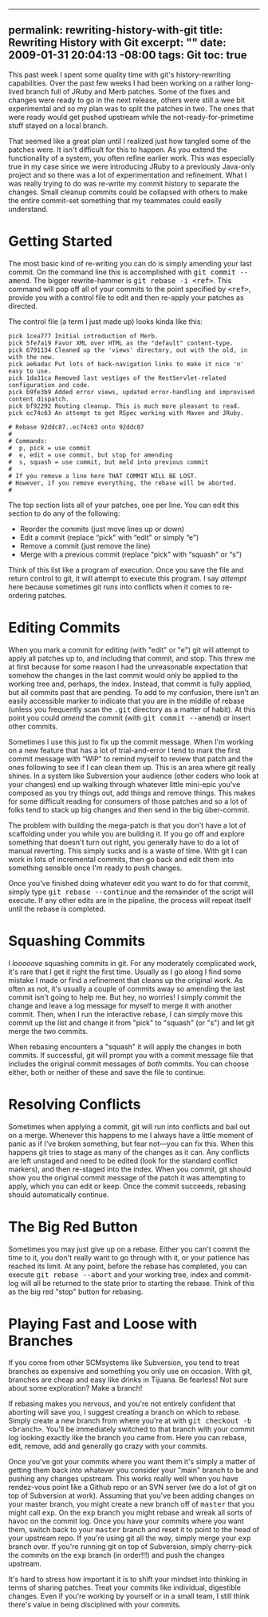 ----- 
permalink: rewriting-history-with-git
title: Rewriting History with Git
excerpt: ""
date: 2009-01-31 20:04:13 -08:00
tags: Git
toc: true
-----
This past week I spent some quality time with git's history-rewriting
capabilities. Over the past few weeks I had been working on a rather
long-lived branch full of JRuby and Merb patches. Some of the fixes
and changes were ready to go in the next release, others were still a
wee bit experimental and so my plan was to split the patches in
two. The ones that were ready would get pushed upstream while the
not-ready-for-primetime stuff stayed on a local branch.

That seemed like a great plan until I realized just how tangled some
of the patches were. It isn't difficult for this to happen. As you
extend the functionality of a system, you often refine earlier
work. This was especially true in my case since we were introducing
JRuby to a previously Java-only project and so there was a lot of
experimentation and refinement. What I was really trying to do was
re-write my commit history to separate the changes. Small cleanup
commits could be collapsed with others to make the entire commit-set
something that my teammates could easily understand.

# Getting Started

The most basic kind of re-writing you can do is simply amending your
last commit. On the command line this is accomplished with <tt>git
commit --amend</tt>. The bigger rewrite-hammer is <tt>git rebase -i
&lt;ref&gt;</tt>. This command will pop off all of your commits to the
point specified by <tt>&lt;ref&gt;</tt>, provide you with a control
file to edit and then re-apply your patches as directed.

The control file (a term I just made up) looks kinda like this:

    pick 1cea777 Initial introduction of Merb.
    pick 5fe7a19 Favor XML over HTML as the "default" content-type.
    pick 6791134 Cleaned up the 'views' directory, out with the old, in with the new.
    pick ae6adac Put lots of back-navigation links to make it nice 'n' easy to use.
    pick 1da31ca Removed last vestiges of the RestServlet-related configuration and code.
    pick b9fe3b9 Added error views, updated error-handling and improvised content dispatch.
    pick bf92292 Routing cleanup. This is much more pleasant to read.
    pick ec74c63 An attempt to get RSpec working with Maven and JRuby.

    # Rebase 92ddc87..ec74c63 onto 92ddc87
    #
    # Commands:
    #  p, pick = use commit
    #  e, edit = use commit, but stop for amending
    #  s, squash = use commit, but meld into previous commit
    #
    # If you remove a line here THAT COMMIT WILL BE LOST.
    # However, if you remove everything, the rebase will be aborted.
    #

The top section lists all of your patches, one per line. You can edit
this section to do any of the following:

*  Reorder the commits (just move lines up or down)
*  Edit a commit (replace “pick" with “edit" or simply “e")
*  Remove a commit (just remove the line)
*  Merge with a previous commit (replace “pick" with “squash" or “s")

Think of this list like a program of execution. Once you save the file
and return control to git, it will attempt to execute this program. I
say _attempt_ here because sometimes git runs into conflicts when it
comes to re-ordering patches.

# Editing Commits

When you mark a commit for editing (with "edit" or "e") git will
attempt to apply all patches up to, and including that commit, and
stop. This threw me at first because for some reason I had the
unreasonable expectation that somehow the changes in the last commit
would only be applied to the working tree and, perhaps, the
index. Instead, that commit is fully applied, but all commits past
that are pending. To add to my confusion, there isn't an easily
accessible marker to indicate that you are in the middle of rebase
(unless you frequently scan the <tt>.git</tt> directory as a matter of
habit). At this point you could _amend_ the commit (with <tt>git
commit --amend</tt>) or insert other commits.

Sometimes I use this just to fix up the commit message. When I'm
working on a new feature that has a lot of trial-and-error I tend to
mark the first commit message with “WIP" to remind myself to
review that patch and the ones following to see if I can clean them
up. This is an area where git really shines. In a system like
Subversion your audience (other coders who look at your changes) end
up walking through whatever little mini-epic you've composed as you
try things out, add things and remove things. This makes for some
difficult reading for consumers of those patches and so a lot of folks
tend to stack up big changes and then send in the big &uuml;ber-commit.

The problem with building the mega-patch is that you don't have a lot
of scaffolding under you while you are building it. If you go off and
explore something that doesn't turn out right, you generally have to
do a lot of manual reverting. This simply sucks and is a waste of
time. With git I can work in lots of incremental commits, then go back
and edit them into something sensible once I'm ready to push changes. 

Once you've finished doing whatever edit you want to do for that
commit, simply type <tt>git rebase --continue</tt> and the remainder
of the script will execute. If any other edits are in the
pipeline, the process will repeat itself until the rebase is
completed. 

# Squashing Commits

I _looooove_ squashing commits in git. For any moderately complicated
work, it's rare that I get it right the first time. Usually as I go
along I find some mistake I made or find a refinement that cleans up
the original work. As often as not, it's usually a couple of commits
away so amending the last commit isn't going to help me. But hey, no
worries! I simply commit the change and leave a log message for myself
to merge it with another commit. Then, when I run the interactive
rebase, I can simply move this commit up the list and change it from
"pick" to "squash" (or "s") and let git merge the two
commits. 

When rebasing encounters a "squash" it will apply the changes in both
commits. If successful, git will prompt you with a commit message file
that includes the original commit messages of _both_ commits. You can
choose either, both or neither of these and save the file to
continue. 

# Resolving Conflicts

Sometimes when applying a commit, git will run into conflicts and bail
out on a merge. Whenever this happens to me I always have a little
moment of panic as if I've broken something, but fear not—you can
fix this. When this happens git tries to stage as many of the changes
as it can. Any conflicts are left unstaged and need to be edited (look
for the standard conflict markers), and then re-staged into the
index. When you commit, git should show you the original commit
message of the patch it was attempting to apply, which you can edit or
keep. Once the commit succeeds, rebasing should automatically
continue. 

# The Big Red Button

Sometimes you may just give up on a rebase. Either you can't commit
the time to it, you don't really want to go through with it, or your
patience has reached its limit. At any point, before the rebase has
completed, you can execute <tt>git rebase --abort</tt> and your
working tree, index and commit-log will all be returned to the state
prior to starting the rebase. Think of this as the big red "stop"
button for rebasing. 

# Playing Fast and Loose with Branches

If you come from other SCMsystems like Subversion, you
tend to treat branches as expensive and something you only use on
occasion. With git, branches are cheap and easy like drinks in
Tijuana. Be fearless! Not sure about some exploration? Make a branch!

If rebasing makes you nervous, and you're not entirely confident that
aborting will save you, I suggest creating a branch on which to
rebase. Simply create a new branch from where you're at with <tt>git
checkout -b &lt;branch&gt;</tt>. You'll be immediately switched to
that branch with your commit log looking exactly like the branch you
came from. Here you can rebase, edit, remove, add and generally go
crazy with your commits.

Once you've got your commits where you want them it's simply a matter
of getting them back into whatever you consider your "main" branch to
be and pushing any changes upstream. This works really well when you
have rendez-vous point like a Github repo or an SVN server (we do a
lot of git on top of Subversion at work). Assuming that you've been
adding changes on your master branch, you might create a new branch
off of <tt>master</tt> that you might call <tt>exp</tt>. On the
<tt>exp</tt> branch you might rebase and wreak all sorts of havoc on
the commit log. Once you have your commits where you want them, switch
back to your <tt>master</tt> branch and reset it to point to the head
of your upstream repo. If you're using git all the way, simply merge
your <tt>exp</tt> branch over. If you're running git on top of
Subversion, simply cherry-pick the commits on the <tt>exp</tt> branch
(in order!!!) and push the changes upstream. 

It's hard to stress how important it is to shift your mindset into
thinking in terms of sharing patches. Treat your commits like
individual, digestible changes. Even if you're working by yourself or
in a small team, I still think there's value in being disciplined with
your commits.
